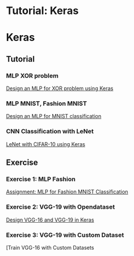 # Tutorial: Keras

# Keras

## Tutorial

### MLP XOR problem

[Design an MLP ](https://github.com/ykkimhgu/DLIP-src/blob/main/Tutorial_XOR_MLP_Keras_2021.ipynb)[for XOR problem ](https://github.com/ykkimhgu/DLIP-src/blob/main/Tutorial_XOR_MLP_numpy_2021_Student.ipynb)[using Keras](https://github.com/ykkimhgu/DLIP-src/blob/main/Tutorial_XOR_MLP_Keras_2021.ipynb)

### MLP MNIST, Fashion MNIST

[Design an MLP for MNIST classification](https://github.com/ykkimhgu/DLIP-src/blob/main/Tutorial_MNIST_MLP_Keras_2021.ipynb)

### CNN Classification with LeNet

[LeNet with CIFAR-10 using Keras](https://github.com/ykkimhgu/DLIP-src/blob/main/Tutorial_LeNET_Keras_2021.ipynb)

## Exercise

### Exercise 1: MLP Fashion

[Assignment: MLP for Fashion MNIST Classification](https://github.com/ykkimhgu/DLIP-src/blob/main/Assignment_Keras_MLP_FashionMNIST.ipynb)

### Exercise 2: VGG-19 with Opendataset

[Design VGG-16 and VGG-19 in Keras](https://github.com/ykkimhgu/DLIP-src/blob/main/Tutorial_VGG_Keras_2021.ipynb)

### Exercise 3: VGG-19 with Custom Dataset

[Train VGG-16 with Custom Datasets
